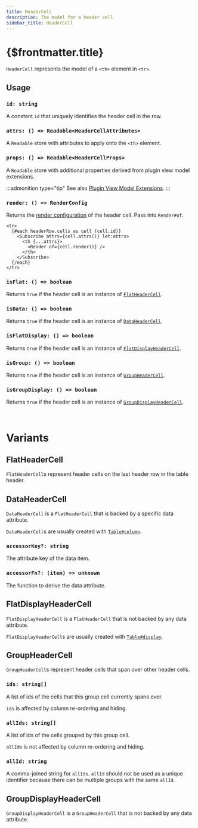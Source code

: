 ```yaml
---
title: HeaderCell
description: The model for a header cell
sidebar_title: HeaderCell
---
```


<script>
  import { useHljs } from '$lib/utils/useHljs';
  useHljs('ts');
</script>

# {$frontmatter.title}

`HeaderCell` represents the model of a `<th>` element in `<tr>`.

## Usage

### `id: string`

A constant `id` that uniquely identifies the header cell in the row.

### `attrs: () => Readable<HeaderCellAttributes>`

A `Readable` store with attributes to apply onto the `<th>` element.

### `props: () => Readable<HeaderCellProps>`

A `Readable` store with additional properties derived from plugin view model extensions.

:::admonition type="tip"
See also [Plugin View Model Extensions](../plugins/overview#connecting-plugins-to-markup).
:::

### `render: () => RenderConfig`

Returns the [render configuration](./--render.md#renderconfig) of the header cell. Pass into `Render#of`.

```svelte
<tr>
  {#each headerRow.cells as cell (cell.id)}
    <Subscribe attrs={cell.attrs()} let:attrs>
      <th {...attrs}>
        <Render of={cell.render()} />
      </th>
    </Subscribe>
  {/each}
</tr>
```

### `isFlat: () => boolean`

Returns `true` if the header cell is an instance of [`FlatHeaderCell`](#flatheadercell).

### `isData: () => boolean`

Returns `true` if the header cell is an instance of [`DataHeaderCell`](#dataheadercell).

### `isFlatDisplay: () => boolean`

Returns `true` if the header cell is an instance of [`FlatDisplayHeaderCell`](#flatdisplayheadercell).

### `isGroup: () => boolean`

Returns `true` if the header cell is an instance of [`GroupHeaderCell`](#groupheadercell).

### `isGroupDisplay: () => boolean`

Returns `true` if the header cell is an instance of [`GroupDisplayHeaderCell`](#groupdisplayheadercell).

<br />

# Variants

## FlatHeaderCell

`FlatHeaderCell`s represent header cells on the last header row in the table header.

## DataHeaderCell

`DataHeaderCell` is a `FlatHeaderCell` that is backed by a specific data attribute.

`DataHeaderCell`s are usually created with [`Table#column`](./create-columns.md#table-column-columndef-datacolumn).

### `accessorKey?: string`

The attribute key of the data item.

### `accessorFn?: (item) => unknown`

The function to derive the data attribute.

## FlatDisplayHeaderCell

`FlatDisplayHeaderCell` is a `FlatHeaderCell` that is not backed by any data attribute.

`FlatDisplayHeaderCell`s are usually created with [`Table#display`](./create-columns.md#table-display-displaydef-displaycolumn).

## GroupHeaderCell

`GroupHeaderCell`s represent header cells that span over other header cells.

### `ids: string[]`

A list of ids of the cells that this group cell currently spans over.

`ids` is affected by column re-ordering and hiding.

### `allIds: string[]`

A list of ids of the cells grouped by this group cell.

`allIds` is not affected by column re-ordering and hiding.

### `allId: string`

A comma-joined string for `allIds`. `allId` should not be used as a unique identifier because there can be multiple groups with the same `allId`.

## GroupDisplayHeaderCell

`GroupDisplayHeaderCell` is a `GroupHeaderCell` that is not backed by any data attribute.
